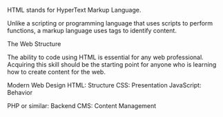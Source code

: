 HTML stands for HyperText Markup Language. 

Unlike a scripting or programming language that uses scripts to perform functions, a markup language uses tags to identify content.

The Web Structure

The ability to code using HTML is essential for any web professional. 
Acquiring this skill should be the starting point for anyone who is learning how to create content for the web. 

Modern Web Design
HTML: Structure
CSS: Presentation
JavaScript: Behavior

PHP or similar: Backend
CMS: Content Management
